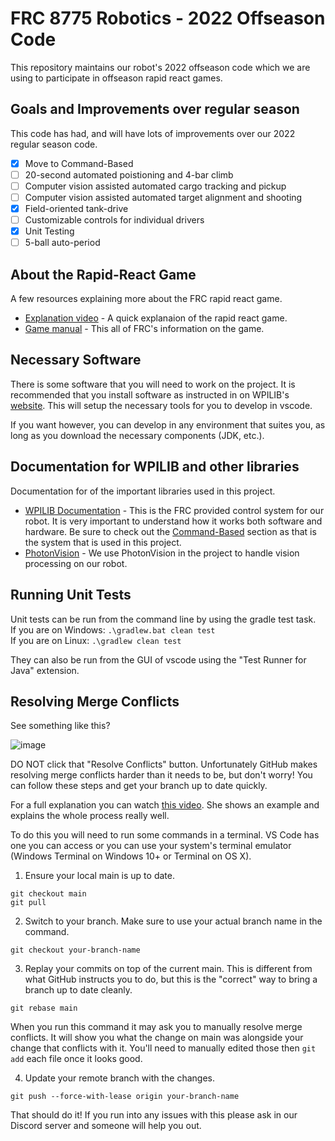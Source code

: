 # FRC 8775 Robotics - 2022 Offseason Code
This repository maintains our robot's 2022 offseason code which we are using to participate in offseason rapid react games.

## Goals and Improvements over regular season
This code has had, and will have lots of improvements over our 2022 regular season code.
 - [x] Move to Command-Based
 - [ ] 20-second automated poistioning and 4-bar climb
 - [ ] Computer vision assisted automated cargo tracking and pickup
 - [ ] Computer vision assisted automated target alignment and shooting
 - [x] Field-oriented tank-drive
 - [ ] Customizable controls for individual drivers
 - [x] Unit Testing
 - [ ] 5-ball auto-period

 ## About the Rapid-React Game
 A few resources explaining more about the FRC rapid react game.
 - [Explanation video](https://www.youtube.com/watch?v=LgniEjI9cCM) - A quick explanaion of the rapid react game.
 - [Game manual](https://firstfrc.blob.core.windows.net/frc2022/Manual/2022FRCGameManual.pdf) - This all of FRC's information on the game.

## Necessary Software
There is some software that you will need to work on the project. It is recommended that you install software as instructed in on WPILIB's [website](https://docs.wpilib.org/en/stable/docs/zero-to-robot/step-2/wpilib-setup.html). This will setup the necessary tools for you to develop in vscode.

If you want however, you can develop in any environment that suites you, as long as you download the necessary components (JDK, etc.).

## Documentation for WPILIB and other libraries
Documentation for of the important libraries used in this project.
 - [WPILIB Documentation](https://docs.wpilib.org/en/stable/index.html) - This is the FRC provided control system for our robot. It is very important to understand how it works both software and hardware. Be sure to check out the [Command-Based](https://docs.wpilib.org/en/stable/docs/software/commandbased/index.html) section as that is the system that is used in this project.
 - [PhotonVision](https://docs.photonvision.org/en/latest/) - We use PhotonVision in the project to handle vision processing on our robot.

## Running Unit Tests
Unit tests can be run from the command line by using the gradle test task.\
If you are on Windows: `.\gradlew.bat clean test`\
If you are on Linux: `.\gradlew clean test`

They can also be run from the GUI of vscode using the "Test Runner for Java" extension.

## Resolving Merge Conflicts

See something like this?

![image](https://user-images.githubusercontent.com/58612/178773622-c5c66379-4020-47f0-aa52-68d22b86744e.png)

DO NOT click that "Resolve Conflicts" button. Unfortunately GitHub makes resolving merge conflicts harder than it needs to
be, but don't worry! You can follow these steps and get your branch up to date
quickly.

For a full explanation you can watch [this video](https://www.youtube.com/watch?v=I0hUvy7SW6M). She shows an example and explains the whole process really well.

To do this you will need to run some commands in a terminal. VS Code has one you can access or you can use your system's terminal emulator (Windows Terminal on Windows 10+ or Terminal on OS X).

1. Ensure your local main is up to date.

```
git checkout main
git pull
```

2. Switch to your branch. Make sure to use your actual branch name in the command.

```
git checkout your-branch-name
```

3. Replay your commits on top of the current main. This is different from what GitHub instructs you to do, but this is the "correct" way to bring a branch up to date cleanly.

```
git rebase main
```

When you run this command it may ask you to manually resolve merge conflicts. It will show you what the change on main was alongside your change that conflicts with it. You'll need to manually edited those then `git add` each file once it looks good.

4. Update your remote branch with the changes.

```
git push --force-with-lease origin your-branch-name
```

That should do it! If you run into any issues with this please ask in our Discord server and someone will help you out.
